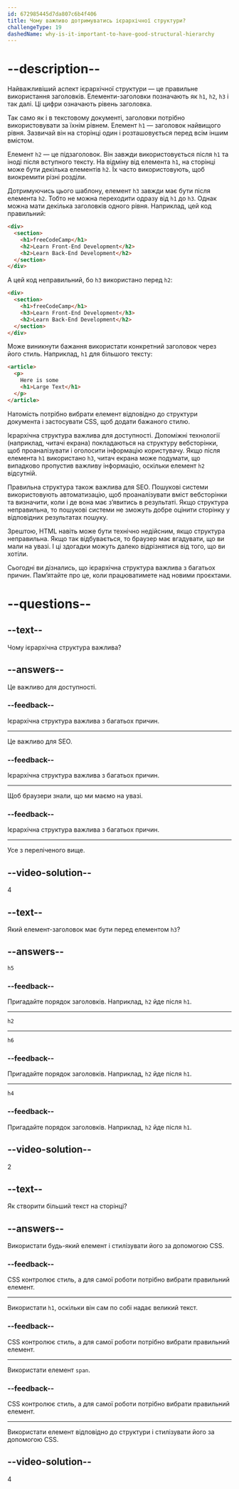 ```yaml
---
id: 672985445d7da807c6b4f406
title: Чому важливо дотримуватись ієрархічної структури?
challengeType: 19
dashedName: why-is-it-important-to-have-good-structural-hierarchy
---
```


# --description--

Найважливіший аспект ієрархічної структури — це правильне використання заголовків. Елементи-заголовки позначають як `h1`, `h2`, `h3` і так далі. Ці цифри означають рівень заголовка.

Так само як і в текстовому документі, заголовки потрібно використовувати за їхнім рівнем. Елемент `h1` — заголовок найвищого рівня. Зазвичай він на сторінці один і розташовується перед всім іншим вмістом.

Елемент `h2` — це підзаголовок. Він завжди використовується після `h1` та іноді після вступного тексту. На відміну від елемента `h1`, на сторінці може бути декілька елементів `h2`. Їх часто використовують, щоб виокремити різні розділи.

Дотримуючись цього шаблону, елемент `h3` завжди має бути після елемента `h2`. Тобто не можна переходити одразу від `h1` до `h3`. Однак можна мати декілька заголовків одного рівня. Наприклад, цей код правильний:

```html
<div>
  <section>
    <h1>freeCodeCamp</h1>
    <h2>Learn Front-End Development</h2>
    <h2>Learn Back-End Development</h2>
  </section>
</div>
```

А цей код неправильний, бо `h3` використано перед `h2`:

```html
<div>
  <section>
    <h1>freeCodeCamp</h1>
    <h3>Learn Front-End Development</h3>
    <h2>Learn Back-End Development</h2>
  </section>
</div>
```

Може виникнути бажання використати конкретний заголовок через його стиль. Наприклад, `h1` для більшого тексту:

```html
<article>
  <p>
    Here is some
    <h1>Large Text</h1>
  </p>
</article>
```

Натомість потрібно вибрати елемент відповідно до структури документа і застосувати CSS, щоб додати бажаного стилю.

Ієрархічна структура важлива для доступності. Допоміжні технології (наприклад, читачі екрана) покладаються на структуру вебсторінки, щоб проаналізувати і оголосити інформацію користувачу. Якщо після елемента `h1` використано `h3`, читач екрана може подумати, що випадково пропустив важливу інформацію, оскільки елемент `h2` відсутній.

Правильна структура також важлива для SEO. Пошукові системи використовують автоматизацію, щоб проаналізувати вміст вебсторінки та визначити, коли і де вона має з’явитись в результаті. Якщо структура неправильна, то пошукові системи не зможуть добре оцінити сторінку у відповідних результатах пошуку.

Зрештою, HTML навіть може бути технічно недійсним, якщо структура неправильна. Якщо так відбувається, то браузер має вгадувати, що ви мали на увазі. І ці здогадки можуть далеко відрізнятися від того, що ви хотіли.

Сьогодні ви дізнались, що ієрархічна структура важлива з багатьох причин. Пам’ятайте про це, коли працюватимете над новими проєктами.

# --questions--

## --text--

Чому ієрархічна структура важлива?

## --answers--

Це важливо для доступності.

### --feedback--

Ієрархічна структура важлива з багатьох причин.

---

Це важливо для SEO.

### --feedback--

Ієрархічна структура важлива з багатьох причин.

---

Щоб браузери знали, що ми маємо на увазі.

### --feedback--

Ієрархічна структура важлива з багатьох причин.

---

Усе з переліченого вище.

## --video-solution--

4

## --text--

Який елемент-заголовок має бути перед елементом `h3`?

## --answers--

`h5`

### --feedback--

Пригадайте порядок заголовків. Наприклад, `h2` йде після `h1`.

---

`h2`

---

`h6`

### --feedback--

Пригадайте порядок заголовків. Наприклад, `h2` йде після `h1`.

---

`h4`

### --feedback--

Пригадайте порядок заголовків. Наприклад, `h2` йде після `h1`.

## --video-solution--

2

## --text--

Як створити більший текст на сторінці?

## --answers--

Використати будь-який елемент і стилізувати його за допомогою CSS.

### --feedback--

CSS контролює стиль, а для самої роботи потрібно вибрати правильний елемент.

---

Використати `h1`, оскільки він сам по собі надає великий текст.

### --feedback--

CSS контролює стиль, а для самої роботи потрібно вибрати правильний елемент.

---

Використати елемент `span`.

### --feedback--

CSS контролює стиль, а для самої роботи потрібно вибрати правильний елемент.

---

Використати елемент відповідно до структури і стилізувати його за допомогою CSS.

## --video-solution--

4
